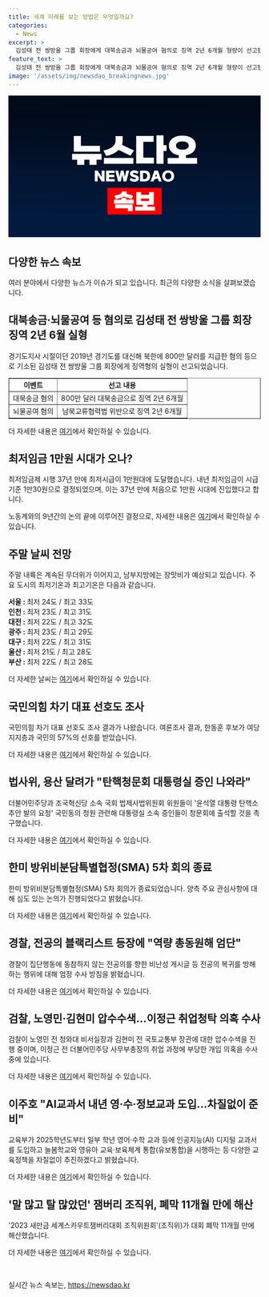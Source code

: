 ```yaml
---
title: 세계 미래를 보는 방법은 무엇일까요?
categories:
  - News
excerpt: >
  김성태 전 쌍방울 그룹 회장에게 대북송금과 뇌물공여 혐의로 징역 2년 6개월 형량이 선고됐으며, 최저임금이 시급 1만30원이 되었지만 노사 충돌이 예상된다. 날씨는 주말 내륙은 무더위, 제주와 남해안은 장맛비가 예상되며, 여당 지지층 대표 선호도 조사에서 국민의힘 지지자는 한동훈 후보를 57% 선호한다. 더불어민주당과 조국혁신당의 국회 법제사법위원들은 용산 대통령실에 윤석열 대통령 탄핵소추안 발의 요청 국민동의 청원을 촉구했고, 한미 방위비분담특별협정(SMA) 5차 회의가 심도 있는 논의가 진행됐다. 또한, 경찰은 전공의 복귀를 방해하는 행위에 대해 엄정 수사할 예정이며, 노영민 전 청와대 비서실장과 김현미 전 국토교통부 장관에 대한 압수수색이 진행 중이다. 또한, 교육부는 내년부터 AI교과서를 도입하고 늘봄학교와 영유아 교육·보육체계 통합(유보통합)을 시행할 예정이며, 전임 미숙한 행사 운영으로 논란을 빚었던 2023 새만금 세계스카우트잼버리대회 조직위원회가 해산되었다.
feature_text: >
  김성태 전 쌍방울 그룹 회장에게 대북송금과 뇌물공여 혐의로 징역 2년 6개월 형량이 선고됐으며, 최저임금이 시급 1만30원이 되었지만 노사 충돌이 예상된다. 날씨는 주말 내륙은 무더위, 제주와 남해안은 장맛비가 예상되며, 여당 지지층 대표 선호도 조사에서 국민의힘 지지자는 한동훈 후보를 57% 선호한다. 더불어민주당과 조국혁신당의 국회 법제사법위원들은 용산 대통령실에 윤석열 대통령 탄핵소추안 발의 요청 국민동의 청원을 촉구했고, 한미 방위비분담특별협정(SMA) 5차 회의가 심도 있는 논의가 진행됐다. 또한, 경찰은 전공의 복귀를 방해하는 행위에 대해 엄정 수사할 예정이며, 노영민 전 청와대 비서실장과 김현미 전 국토교통부 장관에 대한 압수수색이 진행 중이다. 또한, 교육부는 내년부터 AI교과서를 도입하고 늘봄학교와 영유아 교육·보육체계 통합(유보통합)을 시행할 예정이며, 전임 미숙한 행사 운영으로 논란을 빚었던 2023 새만금 세계스카우트잼버리대회 조직위원회가 해산되었다.
image: '/assets/img/newsdao_breakingnews.jpg'
---
```


<p><img src="/assets/img/newsdao_breakingnews.jpg" alt="firstkoreanews 속보" /></p>

<h2>다양한 뉴스 속보</h2>

<p data-ke-size="size16">여러 분야에서 다양한 뉴스가 이슈가 되고 있습니다. 최근의 다양한 소식을 살펴보겠습니다.</p>

<h2 data-ke-size="size26">대북송금·뇌물공여 등 혐의로 김성태 전 쌍방울 그룹 회장 징역 2년 6월 실형</h2>

<p data-ke-size="size16">경기도지사 시절이던 2019년 경기도를 대신해 북한에 800만 달러를 지급한 혐의 등으로 기소된 김성태 전 쌍방울 그룹 회장에게 징역형의 실형이 선고되었습니다.</p>

<table style="width: 100%;" border="1">
<tbody>
<tr>
<td style="text-align: center; height: 17px;"><b>이벤트</b></td>
<td style="text-align: center; height: 17px;"><b>선고 내용</b></td>
</tr>
<tr>
<td style="text-align: center; height: 17px;">대북송금 혐의</td>
<td style="text-align: center; height: 17px;">800만 달러 대북송금으로 징역 2년 6개월</td>
</tr>
<tr>
<td style="text-align: center; height: 17px;">뇌물공여 혐의</td>
<td style="text-align: center; height: 17px;">남북교류협력법 위반으로 징역 2년 6개월</td>
</tr>
</tbody>
</table>

<p data-ke-size="size16">더 자세한 내용은 <a href="https://www.yna.co.kr/view/AKR20240712099452061">여기</a>에서 확인하실 수 있습니다.</p>

<h2 data-ke-size="size26">최저임금 1만원 시대가 오나?</h2>

<p data-ke-size="size16">최저임금제 시행 37년 만에 최저시급이 1만원대에 도달했습니다. 내년 최저임금이 시급 기준 1만30원으로 결정되었으며, 이는 37년 만에 처음으로 1만원 시대에 진입했다고 합니다.</p>

<p data-ke-size="size16">노동계와의 9년간의 논의 끝에 이루어진 결정으로, 자세한 내용은 <a href="https://www.yna.co.kr/view/AKR20240712075700530">여기</a>에서 확인하실 수 있습니다.</p>

<h2 data-ke-size="size26">주말 날씨 전망</h2>

<p data-ke-size="size16">주말 내륙은 계속된 무더위가 이어지고, 남부지방에는 장맛비가 예상되고 있습니다. 주요 도시의 최저기온과 최고기온은 다음과 같습니다.</p>

<p data-ke-size="size16"><b>서울 : </b>최저 24도 / 최고 33도<br />
<b>인천 : </b>최저 23도 / 최고 31도<br />
<b>대전 : </b>최저 22도 / 최고 32도<br />
<b>광주 : </b>최저 23도 / 최고 29도<br />
<b>대구 : </b>최저 22도 / 최고 31도<br />
<b>울산 : </b>최저 21도 / 최고 28도<br />
<b>부산 : </b>최저 22도 / 최고 28도</p>

<p data-ke-size="size16">더 자세한 날씨는 <a href="https://www.yna.co.kr/AKR20240712137600530">여기</a>에서 확인하실 수 있습니다.</p>

<h2 data-ke-size="size26">국민의힘 차기 대표 선호도 조사</h2>

<p data-ke-size="size16">국민의힘 차기 대표 선호도 조사 결과가 나왔습니다. 여론조사 결과, 한동훈 후보가 여당 지지층과 국민의 57%의 선호를 받았습니다.</p>

<p data-ke-size="size16">더 자세한 내용은 <a href="https://www.yna.co.kr/view/AKR20240712067700001">여기</a>에서 확인하실 수 있습니다.</p>

<h2 data-ke-size="size26">법사위, 용산 달려가 "탄핵청문회 대통령실 증인 나와라"</h2>

<p data-ke-size="size16">더불어민주당과 조국혁신당 소속 국회 법제사법위원회 위원들이 '윤석열 대통령 탄핵소추안 발의 요청' 국민동의 청원 관련해 대통령실 소속 증인들이 청문회에 출석할 것을 촉구했습니다.</p>

<p data-ke-size="size16">더 자세한 내용은 <a href="https://www.yna.co.kr/view/AKR20240712106600001">여기</a>에서 확인하실 수 있습니다.</p>

<h2 data-ke-size="size26">한미 방위비분담특별협정(SMA) 5차 회의 종료</h2>

<p data-ke-size="size16">한미 방위비분담특별협정(SMA) 5차 회의가 종료되었습니다. 양측 주요 관심사항에 대해 심도 있는 논의가 진행되었다고 밝혔습니다.</p>

<p data-ke-size="size16">더 자세한 내용은 <a href="https://www.yna.co.kr/view/AKR20240712120351504">여기</a>에서 확인하실 수 있습니다.</p>

<h2 data-ke-size="size26">경찰, 전공의 블랙리스트 등장에 "역량 총동원해 엄단"</h2>

<p data-ke-size="size16">경찰이 집단행동에 동참하지 않는 전공의를 향한 비난성 게시글 등 전공의 복귀를 방해하는 행위에 대해 엄정 수사 방침을 밝혔습니다.</p>

<p data-ke-size="size16">더 자세한 내용은 <a href="https://www.yna.co.kr/view/AKR20240712119000004">여기</a>에서 확인하실 수 있습니다.</p>

<h2 data-ke-size="size26">검찰, 노영민·김현미 압수수색…이정근 취업청탁 의혹 수사</h2>

<p data-ke-size="size16">검찰이 노영민 전 청와대 비서실장과 김현미 전 국토교통부 장관에 대한 압수수색을 진행 중이며, 이정근 전 더불어민주당 사무부총장의 취업 과정에 부당한 개입 의혹을 수사 중에 있습니다.</p>

<p data-ke-size="size16">더 자세한 내용은 <a href="https://www.yna.co.kr/view/AKR20240712081351004">여기</a>에서 확인하실 수 있습니다.</p>

<h2 data-ke-size="size26">이주호 "AI교과서 내년 영·수·정보교과 도입…차질없이 준비"</h2>

<p data-ke-size="size16">교육부가 2025학년도부터 일부 학년 영어·수학 교과 등에 인공지능(AI) 디지털 교과서를 도입하고 늘봄학교와 영유아 교육·보육체계 통합(유보통합)을 시행하는 등 다양한 교육정책을 차질없이 추진하겠다고 밝혔습니다.</p>

<p data-ke-size="size16">더 자세한 내용은 <a href="https://www.yna.co.kr/view/AKR20240712065500530">여기</a>에서 확인하실 수 있습니다.</p>

<h2 data-ke-size="size26">'말 많고 탈 많았던' 잼버리 조직위, 폐막 11개월 만에 해산</h2>

<p data-ke-size="size16">'2023 새만금 세계스카우트잼버리대회 조직위원회'(조직위)가 대회 폐막 11개월 만에 해산했습니다.</p>

<p data-ke-size="size16">더 자세한 내용은 <a href="https://www.yna.co.kr/view/AKR20240712079100530">여기</a>에서 확인하실 수 있습니다.</p>

<p data-ke-size="size16">&nbsp;</p>
실시간 뉴스 속보는, <a href="https://newsdao.kr" rel="dofollow">https://newsdao.kr</a>



